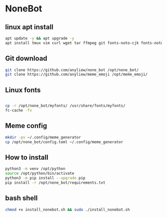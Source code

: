 # NoneBot


## linux apt install

```bash
apt update -y && apt upgrade -y
apt install tmux vim curl wget tar ffmpeg git fonts-noto-cjk fonts-noto-color-emoji -y
```



## Git download

```bash
git clone https://github.com/anyliew/none_bot /opt/none_bot/
git clone https://github.com/anyliew/meme_emoji /opt/meme_emoji/
```



## Linux fonts

```bash

cp -r /opt/none_bot/myfonts/ /usr/share/fonts/myfonts/
fc-cache -fv
```


## Meme config

```bash
mkdir -pv ~/.config/meme_generator
cp /opt/none_bot/config.toml ~/.config/meme_generator
```



## How to install 

```bash
python3 -m venv /opt/python
source /opt/python/bin/activate
python3 -m pip install --upgrade pip
pip install -r /opt/none_bot/requirements.txt
```



## bash shell

```bash
chmod +x install_nonebot.sh && sudo ./install_nonebot.sh
```

